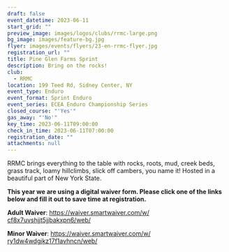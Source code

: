 ```yaml
---
draft: false
event_datetime: 2023-06-11
start_grid: ""
preview_image: images/logos/clubs/rrmc-large.png
bg_image: images/feature-bg.jpg
flyer: images/events/flyers/23-en-rrmc-flyer.jpg
registration_url: ""
title: Pine Glen Farms Sprint
description: Bring on the rocks!
club:
  - RRMC
location: 199 Teed Rd, Sidney Center, NY
event_type: Enduro
event_format: Sprint Enduro
event_series: ECEA Enduro Championship Series
closed_course: "'Yes'"
gas_away: "'No'"
key_time: 2023-06-11T09:00:00
check_in_time: 2023-06-11T07:00:00
registration_date: ""
attachments: null
---
```

RRMC brings everything to the table with rocks, roots, mud, creek beds, grass track, loamy hillclimbs, slick off cambers, you name it! Hosted in a beautiful part of New York State.

**This year we are using a digital waiver form. Please click one of the links below and fill it out to save time at registration.**

**Adult Waiver**: [https://waiver.​smartwaiver.com/w/​cf8x7uvshjjt5jjbakxpn6/web/](https://waiver.smartwaiver.com/w/cf8x7uvshjjt5jjbakxpn6/web/)

**Minor Waiver**: [https://waiver.​smartwaiver.com/w/​ry1dw4wdgjkz17f1avhncn/web/](https://waiver.smartwaiver.com/w/ry1dw4wdgjkz17f1avhncn/web/)